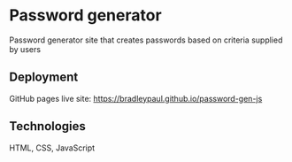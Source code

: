 # Password generator

Password generator site that creates passwords based on criteria supplied by users

## Deployment

GitHub pages live site: <https://bradleypaul.github.io/password-gen-js>

## Technologies

HTML, CSS, JavaScript
